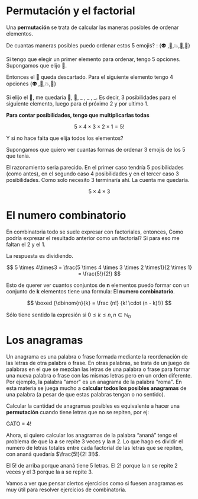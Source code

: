 
# Permutación y el factorial

Una **permutación** se trata de calcular las maneras posibles de ordenar elementos.

De cuantas maneras posibles puedo ordenar estos 5 emojis? : {👽 ,👾,💥,💠,🧶}

Si tengo que elegir un primer elemento para ordenar, tengo 5 opciones. Supongamos que elijo 🧶.

Entonces el 🧶 queda descartado. Para el siguiente elemento tengo 4 opciones {👽 ,👾,💥,💠}

Si elijo el 👾,  me quedaría 🧶, 👾, _ , _ , _. Es decir, 3 posibilidades para el siguiente elemento, luego para el próximo 2 y por ultimo 1.

**Para contar posibilidades, tengo que multiplicarlas todas**

$$
5 \times 4 \times 3 \times 2 \times 1 = 5!
$$

Y si no hace falta que elija todos los elementos?

 Supongamos que quiero ver cuantas formas de ordenar 3 emojis de los 5 que tenia.

El razonamiento seria parecido. En el primer caso tendría 5 posibilidades (como antes), en el segundo caso 4 posibilidades y en el tercer caso 3 posibilidades. Como solo necesito 3 terminaría ahí. La cuenta me quedaría.

$$
5\times4\times3
$$


# El numero combinatorio

En combinatoria todo se suele expresar con factoriales, entonces, Como podría expresar el resultado anterior como un factorial? Si para eso me faltan el 2 y el 1.

La respuesta es dividiendo.

$$
5 \times 4\times3  = \frac{5 \times 4 \times 3 \times 2 \times1}{2 \times 1} =  \frac{5!}{2!}
$$

Esto de querer ver  cuantos conjuntos de **n** elementos puedo formar con un conjunto de **k** elementos tiene una formula: El **numero combinatorio**.

$$
\boxed {\dbinom{n}{k} = \frac {n!} {k! \cdot (n - k)!}}
$$

Sólo tiene sentido la expresión si $0≤k≤n, n \in \mathbb{N}_0$

# Los anagramas

Un anagrama es una palabra o frase formada mediante la reordenación de las letras de otra palabra o frase. En otras palabras, se trata de un juego de palabras en el que se mezclan las letras de una palabra o frase para formar una nueva palabra o frase con las mismas letras pero en un orden diferente. Por ejemplo, la palabra "amor" es un anagrama de la palabra "roma". En esta materia se juega mucho a **calcular todos los posibles anagramas** de una palabra (a pesar de que estas palabras tengan o no sentido). 

Calcular la cantidad de anagramas posibles es equivalente a hacer una **permutación** cuando tiene letras que no se repiten, por ej:

GATO = 4!

Ahora, si quiero calcular los anagramas de la palabra “ananá” tengo el problema de que la **a** se repite 3 veces y la **n** 2. Lo que hago es dividir el numero de letras totales entre cada factorial de las letras que se repiten, con ananá quedaría $\frac{5!}{2! 3!}$.

El 5! de arriba porque ananá tiene 5 letras. El 2! porque la n se repite 2 veces y el 3 porque la a se repite 3.

Vamos a ver que pensar ciertos ejercicios como si fuesen anagramas es muy útil para resolver ejercicios de combinatoria.
